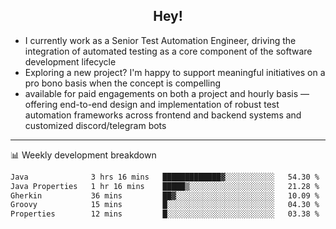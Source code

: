 <h2 align="center">Hey!</h2>

- I currently work as a Senior Test Automation Engineer, driving the integration of automated testing as a core component of the software development lifecycle
- Exploring a new project? I'm happy to support meaningful initiatives on a pro bono basis when the concept is compelling
-  available for paid engagements on both a project and hourly basis — offering end-to-end design and implementation of robust test automation frameworks across frontend and backend systems and customized discord/telegram bots
  
  -------
  
📊 Weekly development breakdown

<!--START_SECTION:waka-->

```txt
Java              3 hrs 16 mins   █████████████▓░░░░░░░░░░░   54.30 %
Java Properties   1 hr 16 mins    █████▒░░░░░░░░░░░░░░░░░░░   21.28 %
Gherkin           36 mins         ██▓░░░░░░░░░░░░░░░░░░░░░░   10.09 %
Groovy            15 mins         █░░░░░░░░░░░░░░░░░░░░░░░░   04.30 %
Properties        12 mins         █░░░░░░░░░░░░░░░░░░░░░░░░   03.38 %
```

<!--END_SECTION:waka-->
